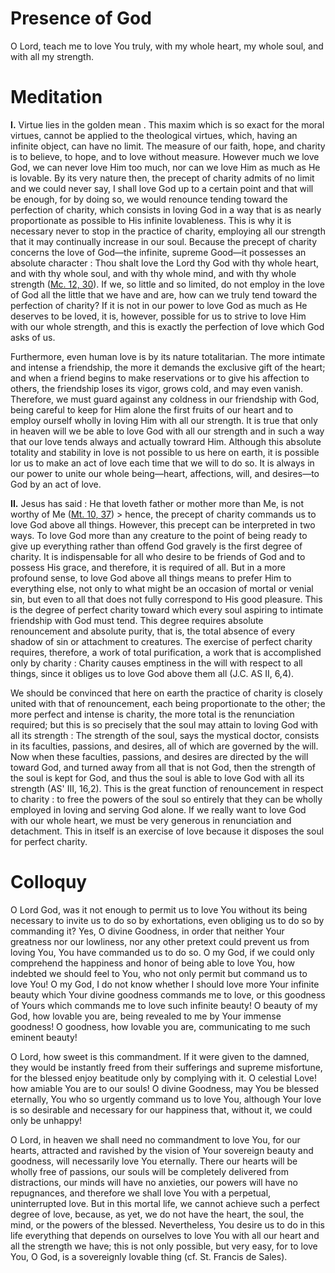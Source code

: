 # Presence of God

O Lord, teach me to love You truly, with my whole heart, my whole soul, and with all my strength.

# Meditation

**I.** Virtue lies in the golden mean . This maxim which is so exact for the moral virtues, cannot be applied to the theological virtues, which, having an infinite object, can have no limit. The measure of our faith, hope, and charity is to believe, to hope, and to love without measure. However much we love God, we can never love Him too much, nor can we love Him as much as He is lovable. By its very nature then, the precept of charity admits of no limit and we could never say, I shall love God up to a certain point and that will be enough, for by doing so, we would renounce tending toward the perfection of charity, which consists in loving God in a way that is as nearly proportionate as possible to His infinite lovableness. This is why it is necessary never to stop in the practice of charity, employing all our strength that it may continually increase in our soul. Because the precept of charity concerns the love of God—the infinite, supreme Good—it possesses an absolute character : Thou shalt love the Lord thy God with thy whole heart, and with thy whole soul, and with thy whole mind, and with thy whole strength ([Mc. 12, 30](https://vulgata.online/bible/Mc.12?ed=DR2&vfn=DR2.Mc.12.30:vs)). If we, so little and so limited, do not employ in the love of God all the little that we have and are, how can we truly tend toward the perfection of charity? If it is not in our power to love God as much as He deserves to be loved, it is, however, possible for us to strive to love Him with our whole strength, and this is exactly the perfection of love which God asks of us.

Furthermore, even human love is by its nature totalitarian. The more intimate and intense a friendship, the more it demands the exclusive gift of the heart; and when a friend begins to make reservations or to give his affection to others, the friendship loses its vigor, grows cold, and may even vanish. Therefore, we must guard against any coldness in our friendship with God, being careful to keep for Him alone the first fruits of our heart and to employ ourself wholly in loving Him with all our strength. It is true that only in heaven will we be able to love God with all our strength and in such a way that our love tends always and actually towrard Him. Although this absolute totality and stability in love is not possible to us here on earth, it is possible lor us to make an act of love each time that we will to do so. It is always in our power to unite our whole being—heart, affections, will, and desires—to God by an act of love.

**II.** Jesus has said : He that loveth father or mother more than Me, is not worthy of Me ([Mt. 10, 37](https://vulgata.online/bible/Mt.10?ed=DR2&vfn=DR2.Mt.10.37:vs)) > hence, the precept of charity commands us to love God above all things. However, this precept can be interpreted in two ways. To love God more than any creature to the point of being ready to give up everything rather than offend God gravely is the first degree of charity. It is indispensable for all who desire to be friends of God and to possess His grace, and therefore, it is required of all. But in a more profound sense, to love God above all things means to prefer Him to everything else, not only to what might be an occasion of mortal or venial sin, but even to all that does not fully correspond to His good pleasure. This is the degree of perfect charity toward which every soul aspiring to intimate friendship with God must tend. This degree requires absolute renouncement and absolute purity, that is, the total absence of every shadow of sin or attachment to creatures. The exercise of perfect charity requires, therefore, a work of total purification, a work that is accomplished only by charity : Charity causes emptiness in the will with respect to all things, since it obliges us to love God above them all (J.C. AS II, 6,4).

We should be convinced that here on earth the practice of charity is closely united with that of renouncement, each being proportionate to the other; the more perfect and intense is charity, the more total is the renunciation required; but this is so precisely that the soul may attain to loving God with all its strength : The strength of the soul, says the mystical doctor, consists in its faculties, passions, and desires, all of which are governed by the will. Now when these faculties, passions, and desires are directed by the will toward God, and turned away from all that is not God, then the strength of the soul is kept for God, and thus the soul is able to love God with all its strength (AS' III, 16,2). This is the great function of renouncement in respect to charity : to free the powers of the soul so entirely that they can be wholly employed in loving and serving God alone. If we really want to love God with our whole heart, we must be very generous in renunciation and detachment. This in itself is an exercise of love because it disposes the soul for perfect charity.

# Colloquy

O Lord God, was it not enough to permit us to love You without its being necessary to invite us to do so by exhortations, even obliging us to do so by commanding it? Yes, O divine Goodness, in order that neither Your greatness nor our lowliness, nor any other pretext could prevent us from loving You, You have commanded us to do so. O my God, if we could only comprehend the happiness and honor of being able to love You, how indebted we should feel to You, who not only permit but command us to love You! O my God, I do not know whether I should love more Your infinite beauty which Your divine goodness commands me to love, or this goodness of Yours which commands me to love such infinite beauty! O beauty of my God, how lovable you are, being revealed to me by Your immense goodness! O goodness, how lovable you are, communicating to me such eminent beauty!

O Lord, how sweet is this commandment. If it were given to the damned, they would be instantly freed from their sufferings and supreme misfortune, for the blessed enjoy beatitude only by complying with it. O celestial Love! how amiable You are to our souls! O divine Goodness, may You be blessed eternally, You who so urgently command us to love You, although Your love is so desirable and necessary for our happiness that, without it, we could only be unhappy!

O Lord, in heaven we shall need no commandment to love You, for our hearts, attracted and ravished by the vision of Your sovereign beauty and goodness, will necessarily love You eternally. There our hearts will be wholly free of passions, our souls will be completely delivered from distractions, our minds will have no anxieties, our powers will have no repugnances, and therefore we shall love You with a perpetual, uninterrupted love. But in this mortal life, we cannot achieve such a perfect degree of love, because, as yet, we do not have the heart, the soul, the mind, or the powers of the blessed. Nevertheless, You desire us to do in this life everything that depends on ourselves to love You with all our heart and all the strength we have; this is not only possible, but very easy, for to love You, O God, is a sovereignly lovable thing (cf. St. Francis de Sales).
